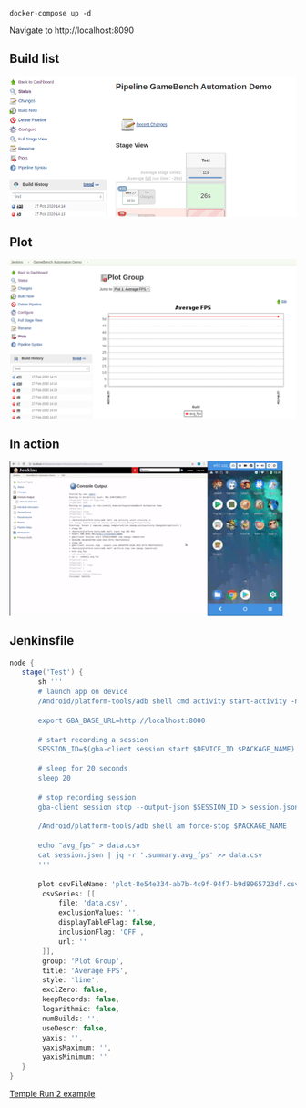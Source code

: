 ```
docker-compose up -d
```

Navigate to http://localhost:8090

## Build list

![Build list](/build-list.png)

## Plot

![Plot](/plot.png)

## In action

![Example](/jenkins-gba.gif)

## Jenkinsfile

```groovy
node {
   stage('Test') {
       sh '''
       # launch app on device
       /Android/platform-tools/adb shell cmd activity start-activity -n $PACKAGE_NAME/$ACTIVITY

       export GBA_BASE_URL=http://localhost:8000

       # start recording a session
       SESSION_ID=$(gba-client session start $DEVICE_ID $PACKAGE_NAME)

       # sleep for 20 seconds
       sleep 20

       # stop recording session
       gba-client session stop --output-json $SESSION_ID > session.json

       /Android/platform-tools/adb shell am force-stop $PACKAGE_NAME

       echo "avg_fps" > data.csv
       cat session.json | jq -r '.summary.avg_fps' >> data.csv
       '''

       plot csvFileName: 'plot-8e54e334-ab7b-4c9f-94f7-b9d8965723df.csv',
        csvSeries: [[
            file: 'data.csv',
            exclusionValues: '',
            displayTableFlag: false,
            inclusionFlag: 'OFF',
            url: ''
        ]],
        group: 'Plot Group',
        title: 'Average FPS',
        style: 'line',
        exclZero: false,
        keepRecords: false,
        logarithmic: false,
        numBuilds: '',
        useDescr: false,
        yaxis: '',
        yaxisMaximum: '',
        yaxisMinimum: ''
   }
}
```

[Temple Run 2 example](templerun2)
